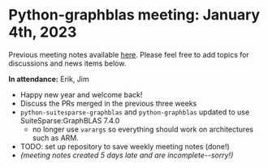 # Python-graphblas meeting: January 4th, 2023

Previous meeting notes available [here](https://github.com/python-graphblas/archive/tree/main/meetings).
Please feel free to add topics for discussions and news items below.

**In attendance:** Erik, Jim

- Happy new year and welcome back!
- Discuss the PRs merged in the previous three weeks
- `python-suitesparse-graphblas` and `python-graphblas` updated to use SuiteSparse:GraphBLAS 7.4.0
  - no longer use `varargs` so everything should work on architectures such as ARM.
- TODO: set up repository to save weekly meeting notes (done!)
- *(meeting notes created 5 days late and are incomplete--sorry!)*
